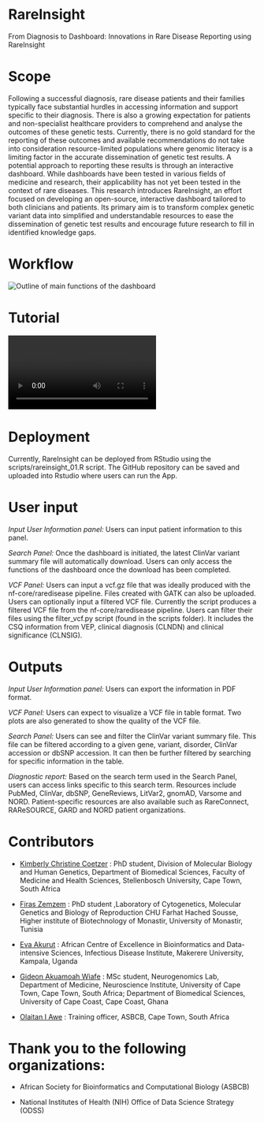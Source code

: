 # RareInsight
From Diagnosis to Dashboard: Innovations in Rare Disease Reporting using RareInsight

# Scope
Following a successful diagnosis, rare disease patients and their families typically face substantial hurdles in accessing information and support specific to their diagnosis. There is also a growing expectation for patients and non-specialist healthcare providers to comprehend and analyse the outcomes of these genetic tests. Currently, there is no gold standard for the reporting of these outcomes and available recommendations do not take into consideration resource-limited populations where genomic literacy is a limiting factor in the accurate dissemination of genetic test results. A potential approach to reporting these results is through an interactive dashboard. While dashboards have been tested in various fields of medicine and research, their applicability has not yet been tested in the context of rare diseases. This research introduces RareInsight, an effort focused on developing an open-source, interactive dashboard tailored to both clinicians and patients. Its primary aim is to transform complex genetic variant data into simplified and understandable resources to ease the dissemination of genetic test results and encourage future research to fill in identified knowledge gaps. 

# Workflow

![Outline of main functions of the dashboard](https://github.com/omicscodeathon/rareinsight/blob/main/figures/RI_functions.png)


# Tutorial

![Video demonstrating the main functions of the dashboard](https://github.com/omicscodeathon/rareinsight/blob/main/www/RareInsight_tutorial.mp4)

# Deployment

Currently, RareInsight can be deployed from RStudio using the scripts/rareinsight_01.R script. The GitHub repository can be saved and uploaded into Rstudio where users can run the App. 

# User input

*Input User Information panel:* Users can input patient information to this panel.

*Search Panel:* Once the dashboard is initiated, the latest ClinVar variant summary file will automatically download. Users can only access the functions of the dashboard once the download has been completed. 

*VCF Panel:* Users can input a vcf.gz file that was ideally produced with the nf-core/raredisease pipeline. Files created with GATK can also be uploaded. Users can optionally input a filtered VCF file. Currently the script produces a filtered VCF file from the nf-core/raredisease pipeline. Users can filter their files using the filter_vcf.py script (found in the scripts folder). It includes the CSQ information from VEP, clinical diagnosis (CLNDN) and clinical significance (CLNSIG). 

# Outputs

*Input User Information panel:* Users can export the information in PDF format.

*VCF Panel:* Users can expect to visualize a VCF file in table format. Two plots are also generated to show the quality of the VCF file. 

*Search Panel:* Users can see and filter the ClinVar variant summary file. This file can be filtered according to a given gene, variant, disorder, ClinVar accession or dbSNP accession. It can then be further filtered by searching for specific information in the table.

*Diagnostic report:* Based on the search term used in the Search Panel, users can access links specific to this search term. Resources include PubMed, ClinVar, dbSNP, GeneReviews, LitVar2, gnomAD, Varsome and NORD. Patient-specific resources are also available such as RareConnect, RAReSOURCE, GARD and NORD patient organizations. 

# Contributors
- [Kimberly Christine Coetzer](https://github.com/Kimmiecc19) : PhD student, Division of Molecular Biology and Human Genetics, Department of Biomedical Sciences, Faculty of Medicine and Health Sciences, Stellenbosch University, Cape Town, South Africa
  
- [Firas Zemzem](https://github.com/Zemzemfiras1) : PhD student ,Laboratory of Cytogenetics, Molecular Genetics and Biology of Reproduction CHU Farhat Hached Sousse, Higher institute of Biotechnology of Monastir, University of Monastir, Tunisia

- [Eva Akurut](https://github.com/AkurutEva) : African Centre of Excellence in Bioinformatics and Data-intensive Sciences, Infectious Disease Institute, Makerere University, Kampala, Uganda
  
- [Gideon Akuamoah Wiafe](https://github.com/Gidoo) : MSc student, Neurogenomics Lab, Department of Medicine, Neuroscience Institute, University of Cape Town, Cape Town, South Africa; Department of Biomedical Sciences, University of Cape Coast, Cape Coast, Ghana

- [Olaitan I Awe](https://github.com/laitanawe) : Training officer, ASBCB, Cape Town, South Africa

# Thank you to the following organizations: 

- African Society for Bioinformatics and Computational Biology (ASBCB)

- National Institutes of Health (NIH) Office of Data Science Strategy (ODSS)
